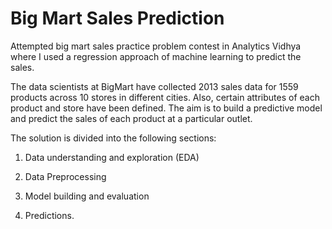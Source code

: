 # Big Mart Sales Prediction

Attempted big mart sales practice problem contest in Analytics Vidhya where I used a regression approach of machine learning to predict the sales. 

The data scientists at BigMart have collected 2013 sales data for 1559 products across 10 stores in different cities. Also, certain attributes of each product and store have been defined. The aim is to build a predictive model and predict the sales of each product at a particular outlet.

The solution is divided into the following sections:

1. Data understanding and exploration (EDA)

2. Data Preprocessing

3. Model building and evaluation

4. Predictions.

